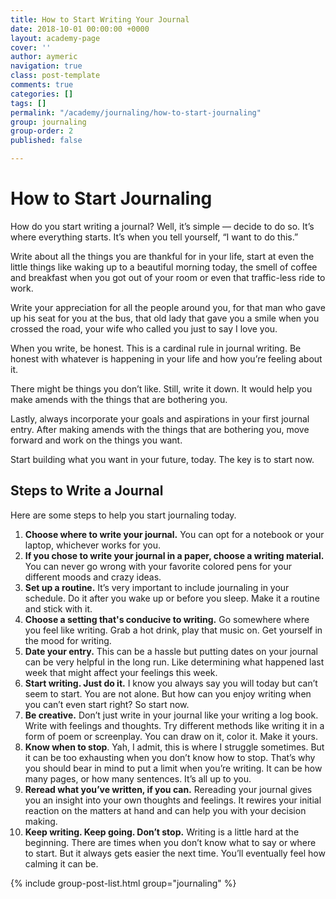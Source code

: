 ```yaml
---
title: How to Start Writing Your Journal
date: 2018-10-01 00:00:00 +0000
layout: academy-page
cover: ''
author: aymeric
navigation: true
class: post-template
comments: true
categories: []
tags: []
permalink: "/academy/journaling/how-to-start-journaling"
group: journaling
group-order: 2
published: false

---
```

# How to Start Journaling

How do you start writing a journal? Well, it’s simple — decide to do so. It’s where everything starts. It’s when you tell yourself, “I want to do this.”

Write about all the things you are thankful for in your life, start at even the little things like waking up to a beautiful morning today, the smell of coffee and breakfast when you got out of your room or even that traffic-less ride to work.

Write your appreciation for all the people around you, for that man who gave up his seat for you at the bus, that old lady that gave you a smile when you crossed the road, your wife who called you just to say I love you.

When you write, be honest. This is a cardinal rule in journal writing. Be honest with whatever is happening in your life and how you’re feeling about it. 

There might be things you don’t like. Still, write it down. It would help you make amends with the things that are bothering you.

Lastly, always incorporate your goals and aspirations in your first journal entry. After making amends with the things that are bothering you, move forward and work on the things you want. 

Start building what you want in your future, today. The key is to start now.

## Steps to Write a Journal

Here are some steps to help you start journaling today.

 1. **Choose where to write your journal.** You can opt for a notebook or your laptop, whichever works for you.
 2. **If you chose to write your journal in a paper, choose a writing material.** You can never go wrong with your favorite colored pens for your different moods and crazy ideas.
 3. **Set up a routine.** It’s very important to include journaling in your schedule. Do it after you wake up or before you sleep. Make it a routine and stick with it.
 4. **Choose a setting that's conducive to writing.** Go somewhere where you feel like writing. Grab a hot drink, play that music on. Get yourself in the mood for writing.
 5. **Date your entry.** This can be a hassle but putting dates on your journal can be very helpful in the long run. Like determining what happened last week that might affect your feelings this week.
 6. **Start writing. Just do it.** I know you always say you will today but can’t seem to start. You are not alone. But how can you enjoy writing when you can’t even start right? So start now.
 7. **Be creative.** Don’t just write in your journal like your writing a log book. Write with feelings and thoughts. Try different methods like writing it in a form of poem or screenplay. You can draw on it, color it. Make it yours.
 8. **Know when to stop**. Yah, I admit, this is where I struggle sometimes. But it can be too exhausting when you don’t know how to stop. That’s why you should bear in mind to put a limit when you’re writing. It can be how many pages, or how many sentences. It’s all up to you.
 9. **Reread what you’ve written, if you can.** Rereading your journal gives you an insight into your own thoughts and feelings. It rewires your initial reaction on the matters at hand and can help you with your decision making.
10. **Keep writing. Keep going. Don’t stop.** Writing is a little hard at the beginning. There are times when you don’t know what to say or where to start. But it always gets easier the next time. You’ll eventually feel how calming it can be.

<div class='post-feed'> {% include group-post-list.html group="journaling" %} </div>
